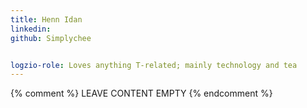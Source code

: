 ```yaml
---
title: Henn Idan
linkedin: 
github: Simplychee 


logzio-role: Loves anything T-related; mainly technology and tea
---
```


{% comment %} LEAVE CONTENT EMPTY {% endcomment %}
